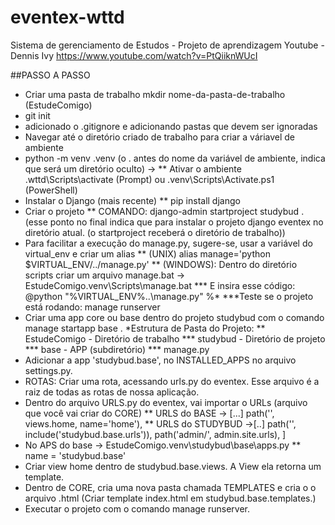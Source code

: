 # eventex-wttd
Sistema de gerenciamento de Estudos - Projeto de aprendizagem Youtube - Dennis Ivy
https://www.youtube.com/watch?v=PtQiiknWUcI

##PASSO A PASSO
* Criar uma pasta de trabalho mkdir nome-da-pasta-de-trabalho (EstudeComigo)
* git init 
* adicionado o .gitignore e adicionando pastas que devem ser ignoradas
* Navegar até o diretório criado de trabalho para criar a váriavel de ambiente
* python -m venv .venv (o . antes do nome da variável de ambiente, indica que será um diretório oculto)
  -> ** Ativar o ambiente .wttd\Scripts\activate (Prompt) ou .venv\Scripts\Activate.ps1 (PowerShell)
* Instalar o Django (mais recente)
  ** pip  install django
* Criar o projeto
  ** COMANDO: django-admin startproject studybud . (esse ponto no final indica que para instalar o projeto django eventex no diretório atual.  (o startproject receberá o diretório de trabalho))
* Para facilitar a execução do manage.py, sugere-se, usar a variável do virtual_env e criar um alias
  ** (UNIX) alias manage='python $VIRTUAL_ENV/../manage.py'
  ** (WINDOWS): Dentro do diretório scripts criar um arquivo manage.bat -> EstudeComigo\.venv\Scripts\manage.bat
  *** E insira esse código: @python "%VIRTUAL_ENV%\..\manage.py" %*
  ***Teste se o projeto está rodando: manage runserver
* Criar uma app core ou base dentro do projeto studybud com o comando manage startapp base .
*Estrutura de Pasta do Projeto:
 ** EstudeComigo - Diretório de trabalho
  *** studybud - Diretório de projeto
  *** base - APP (subdiretório)
  *** manage.py
* Adicionar a app 'studybud.base', no INSTALLED_APPS no arquivo settings.py.
* ROTAS: Criar uma rota, acessando urls.py do eventex. Esse arquivo é a raiz de todas as rotas de nossa aplicação.
* Dentro do arquivo URLS.py do eventex, vai importar o URLs (arquivo que você vai criar do CORE)
  ** URLS do BASE -> [...] path('', views.home, name='home'),
  ** URLS do STUDYBUD ->[..] path('', include('studybud.base.urls')),  path('admin/', admin.site.urls),
]
* No APS do base -> EstudeComigo\.venv\studybud\base\apps.py
**     name = 'studybud.base'
* Criar view home dentro de studybud.base.views. A View ela retorna um template.
* Dentro de CORE, cria uma nova pasta chamada TEMPLATES e cria o o arquivo .html (Criar template index.html em studybud.base.templates.)
* Executar o projeto com o comando manage runserver.


